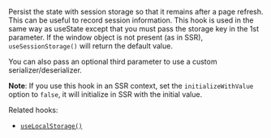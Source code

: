 Persist the state with session storage so that it remains after a page refresh. This can be useful to record session information. This hook is used in the same way as useState except that you must pass the storage key in the 1st parameter. If the window object is not present (as in SSR), `useSessionStorage()` will return the default value.

You can also pass an optional third parameter to use a custom serializer/deserializer.

**Note**: If you use this hook in an SSR context, set the `initializeWithValue` option to `false`, it will initialize in SSR with the initial value.

Related hooks:

- [`useLocalStorage()`](/react-hook/use-local-storage)
